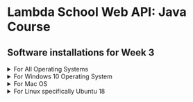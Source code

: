 # Lambda School Web API: Java Course 
## Software installations for Week 3 

<details><summary>For All Operating Systems</summary>
<p>

### Nothing to install that is NOT operating system specific. See your OS link for installation instructions

</p>
</details>


<details><summary>For Windows 10 Operating System</summary>
<p>

### Install JDK Version 11 on a Windows 10 based computer

[![Video to Install JDK](http://img.youtube.com/vi/XQfRnglIcYE/0.jpg)](http://www.youtube.com/watch?v=XQfRnglIcYE)

The basic steps to installing the software are:

* Download and install the Windows software from:  
[https://www.oracle.com/technetwork/java/javase/downloads/jdk11-downloads-5066655.html](https://www.oracle.com/technetwork/java/javase/downloads/jdk11-downloads-5066655.html)

Note that you have to accept the licensing agreement before you can download the software
* add to environment variable JAVA_HOME C:\Program Files\Java\jdk-11.0.2
* add to path C:\Program Files\Java\jdk-11.0.2\bin

To test the installation
* java -version
* javac -version

---
### Install the Sublime Text Editor on a Windows 10 based computer

[![Video to Install Sublime](http://img.youtube.com/vi/Rk6sm0i2luE/0.jpg)](http://www.youtube.com/watch?v=Rk6sm0i2luE)

Download and install the Windows software from
[https://www.sublimetext.com/](https://www.sublimetext.com/)

---
### Install Git Bash on a Windows 10 based computer

[![Video to Install Git Bash](http://img.youtube.com/vi/QElJOX2wdfc/0.jpg)](http://www.youtube.com/watch?v=QElJOX2wdfc)

Surf to the site [https://gitforwindows.org/](https://gitforwindows.org/)

Download and install the software

To configure Git, enter the following from a command prompt
* git config --global user.name " < Your Name > "
* git config --global user.name " < Your GitHub email address > "

---
### Install PostgreSQL on a Windows 10 based computer

[![Video to Install PostgreSQL](http://img.youtube.com/vi/y1DV86i9vDY/0.jpg)](http://www.youtube.com/watch?v=y1DV86i9vDY)

* Download and install the software from [https://www.enterprisedb.com/downloads/postgres-postgresql-downloads](https://www.enterprisedb.com/downloads/postgres-postgresql-downloads)
* Install all the available software from the download. At the end, you do not need to launch Stack Builder at this time.
* You must restart your machine after this install.

---
### Install Postman on a Windows 10 based computer

[![Video to Install Postman](http://img.youtube.com/vi/q-cw1IVvgzQ/0.jpg)](http://www.youtube.com/watch?v=q-cw1IVvgzQ)

Download and install the software from [https://www.getpostman.com/](https://www.getpostman.com/)

---
### Install Heroku CLI on a Windows 10 based computer

[![Video to Install Heroku CLI](http://img.youtube.com/vi/s6QI9rHUd9E/0.jpg)](http://www.youtube.com/watch?v=s6QI9rHUd9E)

* Create a free Heroku Account at [https://www.heroku.com](https://www.heroku.com)
* Download and install the Heroku CLI software from [https://devcenter.heroku.com/articles/heroku-cli](https://devcenter.heroku.com/articles/heroku-cli)
* To test, from a command prompt type
```heroku login```

---
### Install Tomcat on a Windows 10 based computer

[![Video to Install Tomcat](http://img.youtube.com/vi/ujTiDoTkcQ4/0.jpg)](http://www.youtube.com/watch?v=ujTiDoTkcQ4)

* Download and install the software from [https://tomcat.apache.org/download-90.cgi](https://tomcat.apache.org/download-90.cgi)
* Tomcat by default installs as a Windows Service running on port 8080
* To test surf to localhost:8080 and see the Tomcat opening page appear

---
### *** OPTIONALLY *** Install RabbitMQ on a Windows 10 based computer

[![Video to Install RabbitMQ](http://img.youtube.com/vi/EjSuWP7m0kk/0.jpg)](http://www.youtube.com/watch?v=EjSuWP7m0kk)

Install the Erlang software. RabbitMQ requires this development system to be installed first:
* Surf to [http://www.erlang.org/downloads](http://www.erlang.org/downloads)
* Download the 64 bit software for Windows
* Install the software as an Administrator

Now install the actual RabbitMQ Server
* Surf to [https://www.rabbitmq.com/install-windows.html](https://www.rabbitmq.com/install-windows.html) and install the software
* Add the RabbitMQ installation directory to your path
* Test by running from the command prompt: rabbitmqctl version. You should get a response showing the version of rabbitmq installed.

---
### *** OPTIONALLY *** Install Redis on a Windows 10 based computer

[![Video to Install Redis](http://img.youtube.com/vi/EjSuWP7m0kk/0.jpg)](http://www.youtube.com/watch?v=EjSuWP7m0kk)

Redis only runs on Linux. In order to run a Windows 10 based computer, a Linux subsystem must first be installed.
* Verify that the Windows 10 version is greater than 1709 by running winver from a command prompt. If the Windows version is less than 1709, upgrade the system. The upgrade is available free from Microsoft through the Windows Update Process.
* From a Powershell prompt being run as Administrator, enable a Linux subsystem with the command: 
Enable-WindowsOptionalFeature -Online -FeatureName Microsoft-Windows-Subsystem-Linux
* Surf to [https://www.microsoft.com/en-us/p/ubuntu-1804/9n9tngvndl3q](https://www.microsoft.com/en-us/p/ubuntu-1804/9n9tngvndl3q)
* Download and install the Ubuntu 18 subsystem. Ubuntu is a version of Linux

After launching the subsystem, run the following commands to install Redis
* sudo apt-get update
* sudo apt-get upgrade
* sudo apt-get install redis-server
* sudo service redis-server restart

To verify the installation:
* from a command prompt, run redis-cli -v  
This should return the version of Redis installed on the computer.
* from a command prompt, run redis-cli ping  
Redis should respond with pong

---
</p>
</details>


<details><summary>For Mac OS</summary>
<p>

### Install Homebrew on a Mac OS computer

[![Video to Install Homebrew](http://img.youtube.com/vi/51jnG_-_7tE/0.jpg)](http://www.youtube.com/watch?v=51jnG_-_7tE)

To install Homebrew, first install the Xcode CLI. Alternatively, install the full Xcode software provided by Apple.
* To install the Xcode cli, from a terminal prompt enter  
```xcode-select --install```
* To install Homebrew, from a terminal prompt enter  
```ruby -e "$(curl -fsSL https://raw.githubusercontent.com/Homebrew/install/master/install)"```
* To test the Homebrew installation, from a terminal prompt enter  
```brew doctor```

---
### Install JDK 11 on a Mac OS computer

[![Video to Install JDK 11](http://img.youtube.com/vi/SEhvkT_eQ5k/0.jpg)](http://www.youtube.com/watch?v=SEhvkT_eQ5k)

Download and install the dmg software from [https://www.oracle.com/technetwork/java/javase/downloads/jdk11-downloads-5066655.html](https://www.oracle.com/technetwork/java/javase/downloads/jdk11-downloads-5066655.html)
In order to download the software, first accept the licensing agreement.

To configure the software
* determine the java home path. From a terminal prompt enter  
```/usr/libexec/java_home -v11```
* Go to your home directory. Enter  
```cd``` 
* Edit your user profile. Enter  
```nano .bash_profile```
* At the end of the file, add  
```export JAVA_HOME="<directory found earlier>"```
* Exit nano and restart your computer.

To test the software, from a terminal prompt enter
* java -version
* javac -version
both should respond with version numbers

---
### Install Sublime Text edit on a Mac OS Computer

[![Video to Install Sublime](http://img.youtube.com/vi/XvgrHxmNsvQ/0.jpg)](http://www.youtube.com/watch?v=XvgrHxmNsvQ)

Surf to the website [https://www.sublimetext.com/](https://www.sublimetext.com/) and install the software

---
### Install PostgreSQL on a Mac OS Computer

[![Video to Install PostgreSQL](http://img.youtube.com/vi/JU7rIkXyQYs/0.jpg)](http://www.youtube.com/watch?v=JU7rIkXyQYs)

* Download and install the software from [https://www.enterprisedb.com/downloads/postgres-postgresql-downloads](https://www.enterprisedb.com/downloads/postgres-postgresql-downloads)
* Install all the available software from the download. At the end, you do not need to launch Stack Builder at this time.
* You must restart your machine after this install.

NOTE:

If you run into issues, try entering the following command in a terminal window. Then try to reinstall!  
```sudo spctl --master-disable```

---
### Install Postman on a Mac OS Computer

[![Video to Install Postman](http://img.youtube.com/vi/PSrRNnZgLXI/0.jpg)](http://www.youtube.com/watch?v=PSrRNnZgLXI)

Surf to the website [https://www.getpostman.com/](https://www.getpostman.com/) and install the software</p>

---
### Install Heroku CLI on a Mac OS Computer

[![Video to Install Heroku CLI](http://img.youtube.com/vi/ty5xkk-P8qs/0.jpg)](http://www.youtube.com/watch?v=ty5xkk-P8qs)

Create a free Heroku account at the website [https://www.heroku.com](https://www.heroku.com)

Install the Heroku CLI. At a terminal prompt, enter  
```brew tap heroku/brew && brew install heroku```

Test Heroku by entering a terminal prompt  
``heroku login``

---
### Install Tomcat on a Mac OS Computer

[![Video to Install Tomcat](http://img.youtube.com/vi/vM0TDbm09LM/0.jpg)](http://www.youtube.com/watch?v=tvM0TDbm09LM)

To install the software
* brew install tomcat
* brew services start tomcat
The configuration file can be found at  
```/usr/local/Cellar/tomcat/9.0.17/libexec/conf```

---
### *** OPTIONALLY *** Install RabbitMQ on a Mac OS Computer

[![Video to Install RabbitMQ](http://img.youtube.com/vi/KygNhA0-VQk/0.jpg)](http://www.youtube.com/watch?v=KygNhA0-VQk)

Using Homebrew from a terminal prompt, enter
* brew update
* brew install rabbitmq

* Go to your home directory. Enter  
```cd ```
* Edit your user profile. Enter  
```nano .bash_profile```
* At the end of the file, add  
```export PATH=$PATH:/usr/local/opt/rabbitmq/sbin```
* Exit nano and restart your computer.  
* After machine has restarted and from a terminal prompt, enter  
```brew services start rabbitmq```

To test RabbitMQ, from a terminal prompt enter  
```rabbitmqctl version```  
A version number should be the response.

NOTE:

If you are still having trouble running rabbitmqctl, try adding another export PATH statement to your .bash_profile  
```export PATH=$PATH:/usr/local/sbin```

---
### *** OPTIONALLY *** Install Redis on a Mac OS Computer

[![Video to Install Redis](http://img.youtube.com/vi/8o8CWZTb1j0/0.jpg)](http://www.youtube.com/watch?v=8o8CWZTb1j0)

Using Homebrew from a terminal prompt enter
* brew update
* brew install redis
* brew services start redis

To test the installation from a terminal prompt enter
* redis-cli ping   
Redis will respond with pong

---
</details>


<details><summary>For Linux specifically Ubuntu 18</summary>
<p>
  
### Install JDK Version 11 on a Linux Computer

[![Video to Install JDK](http://img.youtube.com/vi/LRBot07vRsU/0.jpg)](http://www.youtube.com/watch?v=LRBot07vRsU)

From a terminal prompt, enter 
* sudo add-apt-repository ppa:linuxuprising/java
* sudo apt update
* sudo apt install oracle-java11-installer
* sudo apt install oracle-java11-set-default

To test the installation, enter
* java -version
* javac -version   
Both should respond with version numbers

---
### Install Sublime Text Editor on a Linux Computer

[![Video to Install Sublime](http://img.youtube.com/vi/SgdmgSasU30/0.jpg)](http://www.youtube.com/watch?v=SgdmgSasU30)

From a terminal prompt, enter 
* wget -qO - https://download.sublimetext.com/sublimehq-pub.gpg | sudo apt-key add -
* echo "deb https://download.sublimetext.com/ apt/stable/" | sudo tee /etc/apt/sources.list.d/sublime-text.list
* sudo apt update
* sudo apt install sublime-text

---
### Install Git on a Linux Computer

[![Video to Install Git](http://img.youtube.com/vi/3kh_c9Os_z4/0.jpg)](http://www.youtube.com/watch?v=3kh_c9Os_z4)

From a terminal prompt, enter
* sudo apt upgrade
* sudo apt install git

To configure Git, enter the following from a terminal prompt
* git config --global user.name " < Your Name > "
* git config --global user.name " < Your GitHub email address > "

---
### Install PostgreSQL on a Linux Computer

[![Video to Install PostgreSQL](http://img.youtube.com/vi/XuiaSJAVtNo/0.jpg)](http://www.youtube.com/watch?v=XuiaSJAVtNo)

To install PostgreSQL, enter the following from a terminal prompt

* sudo nano /etc/apt/sources.list.d/pgdg.list
** enter the following line   
```deb http://apt.postgresql.org/pub/repos/apt/ bionic-pgdg main```   
** exit nano
* wget --quiet -O - https://www.postgresql.org/media/keys/ACCC4CF8.asc | sudo apt-key add -
* sudo apt update
* sudo apt install postgresql-11
* sudo apt install postgresql-client-11
* sudo apt install pgadmin4

* sudo -u postgres psql
* ALTER USER postgres PASSWORD 'password';
* \q

* run pgadmin4 from APPs   
Create a link to the server</p>

---
### Install Postman on a Linux Computer

[![Video to Install Postman](http://img.youtube.com/vi/4yMn6h0_MGI/0.jpg)](http://www.youtube.com/watch?v=4yMn6h0_MGI)

To install Postman, from a terminal prompt enter
* sudo apt update
* sudo apt install libgconf-2-4

Surf to the website [https://getpostman.com](https://getpostman.com)
* Download the software in a compressed file
* Extract the file to some location, like your home directory

Create a Desktop entry for Postman. It should be saved as   
```~/.local/share/applications/Postman.desktop```   
and contain the following

```
[Desktop Entry]
Encoding=UTF-8
Name=Postman
Exec=/home/<your account>/Postman/app/Postman %U
Icon=/home/<your account>/Postman/app/resources/app/assets/icon.png
Terminal=false
Type=Application
Categories=Development;
```

---
### Install Heroku CLI on a Linux Computer

[![Video to Install Heroku CLI](http://img.youtube.com/vi/6Wm2Oo2ixXI/0.jpg)](http://www.youtube.com/watch?v=6Wm2Oo2ixXI)

Create a free Heroku account at the website https://www.heroku.com

Install the Heroku CLI. At a terminal prompt, enter    
```sudo snap install --classic heroku```

Test Heroku by entering a terminal prompt   
```heroku login```

---
### Install Tomcat on a Linux Computer

[![Video to Install Tomcat](http://img.youtube.com/vi/PbFgS2SfaZE/0.jpg)](http://www.youtube.com/watch?v=PbFgS2SfaZE)

To install Apache Tomcat, enter the following from a terminal prompt:

* sudo groupadd tomcat
* sudo useradd -s /bin/false -g tomcat -d /opt/tomcat tomcat
* cd /opt/
* sudo wget http://apache.cs.utah.edu/tomcat/tomcat-9/v9.0.17/bin/apache-tomcat-9.0.17.tar.gz
* sudo tar -xzvf apache-tomcat-9.0.17.tar.gz
* sudo mv apache-tomcat-9.0.17/ tomcat/
* sudo chown -hR tomcat:tomcat /opt/tomcat
* sudo chmod +x /opt/tomcat/bin/
* sudo nano ~/.bashrc
  * Add the following line   
```export CATALINA_HOME=/opt/tomcat```
  * exit nano

* source ~/.bashrc
* echo $CATALINA_HOME   
You should see /opt/tomcat

* cd /etc/systemd/system/
* sudo nano apache-tomcat.service
  * enter the following 18 lines
```
[Unit]
Description=Apache Tomcat 9 Servlet Container
After=syslog.target network.target

[Service]
User=tomcat
Group=tomcat
Type=forking
Environment=JAVA_HOME=/usr/lib/jvm/java-11-oracle
Environment=CATALINA_PID=/opt/tomcat/tomcat.pid
Environment=CATALINA_HOME=/opt/tomcat
Environment=CATALINA_BASE=/opt/tomcat
ExecStart=/opt/tomcat/bin/startup.sh
ExecStop=/opt/tomcat/bin/shutdown.sh
Restart=on-failure

[Install]
WantedBy=multi-user.target
```
  * exit nano

* sudo chown -hR tomcat:tomcat /opt/tomcat
* sudo chmod +x /opt/tomcat/bin/

* systemctl daemon-reload
* systemctl start apache-tomcat
* systemctl enable apache-tomcat

To test Tomcat, surf to localhost:8080
* You should see the Tomcat default webpage
* Tomcat defaults to listening on port 8080

---
### *** OPTIONALLY *** Install RabbitMQ on a Linux Computer

[![Video to Install RabbitMQ](http://img.youtube.com/vi/jDPsisgWpr0/0.jpg)](http://www.youtube.com/watch?v=jDPsisgWpr0)

To install the software, first install Erlang and then the RabbitMQ server by doing the following from a terminal prompt:

* sudo apt update
* sudo apt install curl
* wget -O - "https://github.com/rabbitmq/signing-keys/releases/download/2.0/rabbitmq-release-signing-key.asc" | sudo apt-key add -
* sudo apt install apt-transport-https
* sudo nano /etc/apt/sources.list.d/bintray.erlang.list
  * Add the line   
```deb http://dl.bintray.com/rabbitmq-erlang/debian bionic erlang```
  * exit nano
* sudo apt update
* sudo apt install erlang-nox
* sudo nano /etc/apt/preferences.d/erlang
  * Add the three lines   
```
Package: erlang*
Pin: release o=Bintray
Pin-Priority: 1000
```
  * exit nano
* sudo apt update
* sudo apt-cache policy
* curl -s https://packagecloud.io/install/repositories/rabbitmq/rabbitmq-server/script.deb.sh | sudo bash
* sudo apt update
* sudo apt install rabbitmq-server
* sudo service rabbitmq-server start

Test the installation by entering the following at a terminal prompt
* sudo rabbitmqctl version
RabbitMQ should respond with a version number

---
### *** OPTIONALLY *** Install Redis on a Linux Computer

[![Video to Install Redis](http://img.youtube.com/vi/wWRxgPFO1zE/0.jpg)](http://www.youtube.com/watch?v=wWRxgPFO1zE)

To install Redis, enter the following at a terminal prompt

* sudo apt update
* sudo apt install redis-server
* sudo nano /etc/redis/redis.conf
  * search for supervised change line to supervised systemd
  * exit nano
* sudo systemctl restart redis.service

To test Redis, enter the following at a terminal prompt
* redis-cli ping   
Redis will respond with pong

---
</p>
</details>
